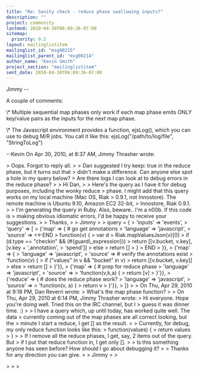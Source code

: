 ```yaml
---
title: "Re: Sanity check - reduce phase swallowing inputs?"
description: ""
project: community
lastmod: 2010-04-30T06:09:36-07:00
sitemap:
  priority: 0.2
layout: mailinglistitem
mailinglist_id: "msg00215"
mailinglist_parent_id: "msg00214"
author_name: "Kevin Smith"
project_section: "mailinglistitem"
sent_date: 2010-04-30T06:09:36-07:00
---
```



Jimmy --

A couple of comments:

\\* Multiple sequential map phases only work if each map phase emits ONLY 
key/value pairs as the inputs for the next map phase.

\\* The Javascript environment provides a function, ejsLog(), which you can use 
to debug M/R jobs. You call it like this: ejsLog("/path/to/log/file", 
"StringToLog")

--Kevin
On Apr 30, 2010, at 8:37 AM, Jimmy Thrasher wrote:

&gt; Oops. Forgot to reply all.
&gt; 
&gt; Dan suggested I try keep: true in the reduce phase, but it turns out that 
&gt; didn't make a difference. Can anyone else spot a hole in my query below? 
&gt; Are there logs I can look at to debug errors in the reduce phase?
&gt; 
&gt; Hi Dan,
&gt; 
&gt; Here's the query as I have it for debug purposes, including the wonky reduce 
&gt; phase. I might add that this query works on my local machine (Mac OS, Riak 
&gt; 0.9.1, not Innostore). The remote machine is Ubuntu 9.10, Amazon EC2 32-bit, 
&gt; Innostore, Riak 0.9.1.
&gt; 
&gt; I'm generating the query in Ruby. Also, beware.. I'm a n00b. If this code is 
&gt; making obvious idiomatic errors, I'd be happy to receive your suggestions.
&gt; 
&gt; Thanks,
&gt; 
&gt; Jimmy
&gt; 
&gt; query = {
&gt; 'inputs' =&gt; 'events',
&gt; 'query' =&gt; [
&gt; {'map' =&gt; { # go get annotations
&gt; 'language' =&gt; 'javascript',
&gt; 'source' =&gt; &lt;&lt;-END
&gt; function(v) {
&gt; var d = Riak.mapValuesJson(v)[0]
&gt; if (d.type == "checkin" && (#{guard\\_expression}))
&gt; return [[v.bucket, v.key], [v.key + ',annotation', 
&gt; 'spend']]
&gt; else
&gt; return []
&gt; }
&gt; END
&gt; }},
&gt; {'map' =&gt; {
&gt; 'language' =&gt; 'javascript',
&gt; 'source' =&gt; # verify the annotations exist
&gt; 'function(v) {
&gt; if ("values" in v && "bucket" in v)
&gt; return [[v.bucket, v.key]]
&gt; else
&gt; return []
&gt; }'}},
&gt; {'map' =&gt; { # prep for reduce phase
&gt; 'language' =&gt; 'javascript',
&gt; 'source' =&gt;
&gt; 'function(v,k,a) {
&gt; return [v]
&gt; }'}},
&gt; {'reduce' =&gt; { # does the reduce phase work?
&gt; 'language' =&gt; 'javascript',
&gt; 'source' =&gt;
&gt; 'function(v, a) {
&gt; return v
&gt; }'}},
&gt; ]}
&gt; 
&gt; On Thu, Apr 29, 2010 at 9:18 PM, Dan Reverri  wrote:
&gt; What's the map phase function?
&gt; 
&gt; On Thu, Apr 29, 2010 at 6:14 PM, Jimmy Thrasher  wrote:
&gt; Hi everyone. Hope you're doing well. Tried this on the IRC channel, but I 
&gt; guess it was dinner time. :)
&gt; 
&gt; I have a query which, up until today, has worked quite well. The data 
&gt; currently coming out of the map phases are all correct looking, but the 
&gt; minute I start a reduce, I get [] as the result.
&gt; 
&gt; Currently, for debug, my only reduce function looks like this:
&gt; function(values) {
&gt; return values
&gt; }
&gt; 
&gt; If I remove all the reduce phases, I get, say, 2 items out of the query. But 
&gt; if I put that reduce function in, I get only [].
&gt; 
&gt; Is this something anyone has seen before? How should I go about debugging it?
&gt; 
&gt; Thanks for any direction you can give.
&gt; 
&gt; Jimmy
&gt; 
&gt; 
 
&gt; 
&gt; 
&gt; 
